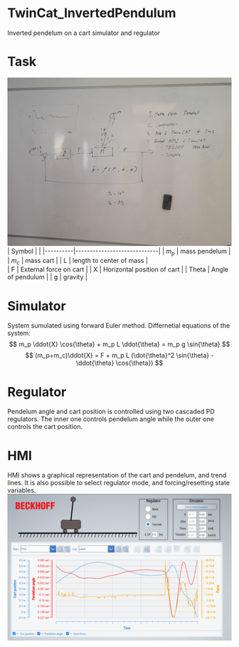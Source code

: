 # TwinCat_InvertedPendulum
Inverted pendelum on a cart simulator and regulator

# Task
![Overview](img/Assignment.jpg "Description of the assignment")
| Symbol   |                             |
|----------|-----------------------------|
| $m_p$       | mass pendelum               |
| $m_c$       | mass cart                   |
| L        | length to center of mass    |          
| F        | External force on cart      |
| X        | Horizontal position of cart |
| Theta    | Angle of pendulum           |
| g        | gravity                     |

# Simulator
System sumulated using forward Euler method.
Differnetial equations of the system:
$$
m_p \ddot{X} \cos{\theta} + m_p L \ddot{\theta} = m_p g \sin{\theta}
$$
$$
(m_p+m_c)\ddot{X} = F + m_p L (\dot{\theta}^2 \sin{\theta} - \ddot{\theta} \cos{\theta})
$$

# Regulator
Pendelum angle and cart position is controlled using two cascaded PD regulators. The inner one controls pendelum angle while the outer one controls the cart position.

# HMI
HMI shows a graphical representation of the cart and pendelum, and trend lines. It is also possible to select regulator mode, and forcing/resetting state variables.
![HMI](img/HMI.png "printscreen of HMI Window")